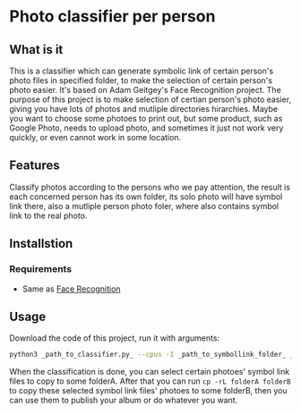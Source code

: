 # Photo classifier per person

## What is it
This is a classifier which can generate symbolic link of certain person's photo files in specified folder, to make the selection of certain person's photo easier. 
It's based on Adam Geitgey's Face Recognition project.
The purpose of this project is to make selection of certian person's photo easier, giving you have lots of photos and mutliple directories hirarchies.
Maybe you want to choose some photoes to print out, but some product, such as Google Photo, needs to upload photo, and sometimes it just not work very quickly, or even cannot work in some location.

## Features
Classify photos according to the persons who we pay attention, the result is each concerned person has its own folder, its solo photo will have symbol link there, also a mutliple person photo foler, where also contains symbol link to the real photo.

## Installstion

### Requirements
  * Same as [Face Recognition](https://github.com/ageitgey/face_recognition)

## Usage
Download the code of this project, run it with arguments:
```bash
python3 _path_to_classifier.py_ --cpus -1 _path_to_symbollink_folder_ _path_to_single_target_persons_photoes_folder_ _path_to_photoes_to_classify_
```
When the classification is done, you can select certain photoes' symbol link files to copy to some folderA.
After that you can run `cp -rL folderA folderB` to copy these selected symbol link files' photoes to some folderB, then you can use them to publish your album or do whatever you want.
